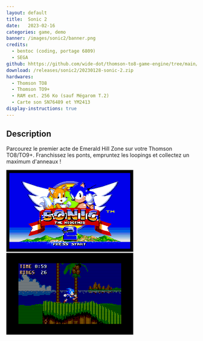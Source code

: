 ```yaml
---
layout: default
title:  Sonic 2
date:   2023-02-16
categories: game, demo
banner: /images/sonic2/banner.png
credits:
  - bentoc (coding, portage 6809)
  - SEGA
github: hhttps://github.com/wide-dot/thomson-to8-game-engine/tree/main/game-projects/sonic-2
download: /releases/sonic2/20230128-sonic-2.zip
hardwares: 
  - Thomson TO8
  - Thomson TO9+
  - RAM ext. 256 Ko (sauf Mégarom T.2)
  - Carte son SN76489 et YM2413
display-instructions: true  
---
```


## Description

Parcourez le premier acte de Emerald Hill Zone sur votre Thomson TO8/TO9+. Franchissez les ponts, empruntez les loopings et collectez un maximum d'anneaux !

<div class="row">
    <img src="images/sonic2/s2-01.gif" alt="" />
    <img src="images/sonic2/s2-02.gif" alt="" />
</div>
